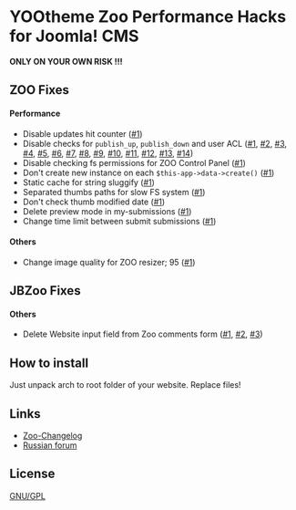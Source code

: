 # YOOtheme Zoo Performance Hacks for Joomla! CMS

**ONLY ON YOUR OWN RISK !!!**

## ZOO Fixes

#### Performance
 * Disable updates hit counter ([#1](https://github.com/JBZoo/Zoo-Hacks/blob/master/zoo-patch/administrator/components/com_zoo/tables/item.php#L168))
 * Disable checks for `publish_up`, `publish_down` and user ACL
    ([#1](https://github.com/JBZoo/Zoo-Hacks/blob/master/zoo-patch/administrator/components/com_zoo/tables/item.php#L234),
     [#2](https://github.com/JBZoo/Zoo-Hacks/blob/master/zoo-patch/administrator/components/com_zoo/tables/item.php#L280),
     [#3](https://github.com/JBZoo/Zoo-Hacks/blob/master/zoo-patch/administrator/components/com_zoo/tables/item.php#L335),
     [#4](https://github.com/JBZoo/Zoo-Hacks/blob/master/zoo-patch/administrator/components/com_zoo/tables/item.php#L379),
     [#5](https://github.com/JBZoo/Zoo-Hacks/blob/master/zoo-patch/administrator/components/com_zoo/tables/item.php#L422),
     [#6](https://github.com/JBZoo/Zoo-Hacks/blob/master/zoo-patch/administrator/components/com_zoo/tables/item.php#L465),
     [#7](https://github.com/JBZoo/Zoo-Hacks/blob/master/zoo-patch/administrator/components/com_zoo/tables/item.php#L514),
     [#8](https://github.com/JBZoo/Zoo-Hacks/blob/master/zoo-patch/administrator/components/com_zoo/tables/item.php#L542),
     [#9](https://github.com/JBZoo/Zoo-Hacks/blob/master/zoo-patch/administrator/components/com_zoo/tables/item.php#L611),
     [#10](https://github.com/JBZoo/Zoo-Hacks/blob/master/zoo-patch/administrator/components/com_zoo/tables/item.php#L629),
     [#11](https://github.com/JBZoo/Zoo-Hacks/blob/master/zoo-patch/administrator/components/com_zoo/tables/item.php#L691),
     [#12](https://github.com/JBZoo/Zoo-Hacks/blob/master/zoo-patch/administrator/components/com_zoo/tables/comment.php#L136),
     [#13](https://github.com/JBZoo/Zoo-Hacks/blob/master/zoo-patch/administrator/components/com_zoo/tables/tag.php#L48),
     [#14](https://github.com/JBZoo/Zoo-Hacks/blob/master/zoo-patch/administrator/components/com_zoo/tables/category.php#L199))
 * Disable checking fs permissions for ZOO Control Panel ([#1](https://github.com/JBZoo/Zoo-Hacks/blob/master/zoo-patch/administrator/components/com_zoo/zoo.php#L44))
 * Don't create new instance on each `$this-app->data->create()` ([#1](https://github.com/JBZoo/Zoo-Hacks/blob/master/zoo-patch/administrator/components/com_zoo/framework/helpers/data.php#L41))
 * Static cache for string sluggify ([#1](https://github.com/JBZoo/Zoo-Hacks/blob/master/zoo-patch/administrator/components/com_zoo/helpers/string.php#L72))
 * Separated thumbs paths for slow FS system ([#1](https://github.com/JBZoo/Zoo-Hacks/blob/master/zoo-patch/administrator/components/com_zoo/helpers/zoo.php#L132))
 * Don't check thumb modified date ([#1](https://github.com/JBZoo/Zoo-Hacks/blob/master/zoo-patch/administrator/components/com_zoo/helpers/zoo.php#L150))
 * Delete preview mode in my-submissions ([#1](https://github.com/JBZoo/Zoo-Hacks/blob/master/zoo-patch/components/com_zoo/partials/_mysubmissions.php#L67))
 * Change time limit between submit submissions
 ([#1](https://github.com/JBZoo/Zoo-Hacks/blob/master/zoo-patch/components/com_zoo/controllers/submission#L20))

#### Others
 * Change image quality for ZOO resizer; 95 ([#1](https://github.com/JBZoo/Zoo-Hacks/blob/master/zoo-patch/administrator/components/com_zoo/helpers/imagethumbnail.php#L141))

## JBZoo Fixes

#### Others
 * Delete Website input field from Zoo comments form
    ([#1](https://github.com/JBZoo/Zoo-Hacks/blob/master/jbzoo-patch/media/zoo/applications/jbuniversal/templates/bootstrap/renderer/respond/_default.php#L103),
     [#2](https://github.com/JBZoo/Zoo-Hacks/blob/master/jbzoo-patch/media/zoo/applications/jbuniversal/templates/catalog/renderer/respond/_default.php#L103),
     [#3](https://github.com/JBZoo/Zoo-Hacks/blob/master/jbzoo-patch/media/zoo/applications/jbuniversal/templates/uikit/renderer/respond/_default.php#L103))

## How to install
Just unpack arch to root folder of your website. Replace files!

## Links
 * [Zoo-Changelog](https://github.com/JBZoo/Zoo-Changelog)
 * [Russian forum](http://forum.jbzoo.com/files/file/58-hak-pozvolyaet-umenshit-nagruzku-na-bd-i-fs/)

## License
[GNU/GPL](http://www.gnu.org/licenses/gpl.html)
